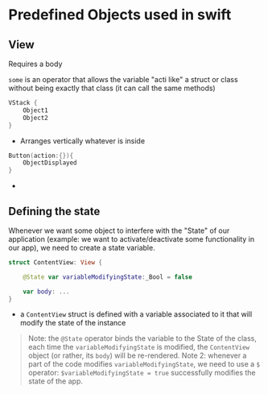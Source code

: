 # Predefined Objects used in swift

## View
Requires a body

`some` is an operator that allows the variable "acti like" a struct or class without being exactly that class (it can call the same methods)

```swift
VStack {
    Object1
    Object2
}
```
- Arranges vertically whatever is inside


```swift
Button(action:{}){
    ObjectDisplayed
}
```
- 

## Defining the state
Whenever we want some object to interfere with the "State" of our application (example: we want to activate/deactivate some functionality in our app), we need to create a state variable.
```swift
struct ContentView: View {

    @State var variableModifyingState:_Bool = false

    var body: ...
}
```
- a `ContentView` struct is defined with a variable associated to it that will modify the state of the instance 
>Note: the `@State` operator binds the variable to the State of the class, each time the `variableModifyingState` is modified, the `ContentView` object (or rather, its `body`) will be re-rendered.
>Note 2: whenever a part of the code modifies `variableModifyingState`, we need to use a `$` operator: `$variableModifyingState = true` successfully modifies the state of the app.